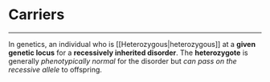 # Carriers
---
In genetics, an individual who is [[Heterozygous|heterozygous]] at a **given genetic locus** for a **recessively inherited disorder**. 
The **heterozygote** is generally *phenotypically normal* for the disorder but *can pass on the recessive allele* to offspring.